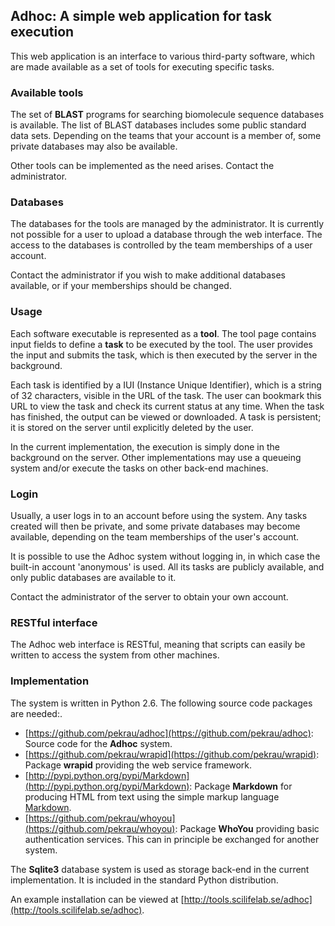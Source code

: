 ## Adhoc: A simple web application for task execution

This web application is an interface to various third-party software,
which are made available as a set of tools for executing specific tasks.

### Available tools

The set of **BLAST** programs for searching biomolecule
sequence databases is available. The list of BLAST databases
includes some public standard data sets. Depending on the teams
that your account is a member of, some private databases may
also be available.

Other tools can be implemented as the need arises. Contact the administrator.

### Databases

The databases for the tools are managed by the administrator.
It is currently not possible for a user to upload a database
through the web interface. The access to the databases is
controlled by the team memberships of a user account.

Contact the administrator if you wish to make additional databases
available, or if your memberships should be changed.

### Usage

Each software executable is represented as a **tool**. The tool page
contains input fields to define a **task** to be executed by the tool.
The user provides the input and submits the task, which is then
executed by the server in the background.

Each task is identified by a IUI (Instance Unique Identifier),
which is a string of 32 characters, visible in the URL of the task.
The user can bookmark this URL to view the task and check its current
status at any time. When the task has finished, the output can be
viewed or downloaded. A task is persistent; it is stored on the server
until explicitly deleted by the user.

In the current implementation, the execution is simply done in
the background on the server. Other implementations may use a
queueing system and/or execute the tasks on other back-end machines.

### Login

Usually, a user logs in to an account before using the system.
Any tasks created will then be private, and some private databases
may become available, depending on the team memberships of
the user's account.

It is possible to use the Adhoc system without logging in, in which case
the built-in account 'anonymous' is used. All its tasks are publicly
available, and only public databases are available to it.

Contact the administrator of the server to obtain your own account.

### RESTful interface

The Adhoc web interface is RESTful, meaning that scripts can easily
be written to access the system from other machines.

### Implementation

The system is written in Python 2.6. The following source code
packages are needed:.

- [https://github.com/pekrau/adhoc](https://github.com/pekrau/adhoc):
  Source code for the **Adhoc** system.
- [https://github.com/pekrau/wrapid](https://github.com/pekrau/wrapid):
  Package **wrapid** providing the web service framework.
- [http://pypi.python.org/pypi/Markdown](http://pypi.python.org/pypi/Markdown):
  Package **Markdown** for producing HTML from text using the simple markup
  language [Markdown](http://daringfireball.net/projects/markdown/).
- [https://github.com/pekrau/whoyou](https://github.com/pekrau/whoyou):
  Package **WhoYou** providing basic authentication services.
  This can in principle be exchanged for another system.

The **Sqlite3** database system is used as storage back-end in the current
implementation. It is included in the standard Python distribution.

An example installation can be viewed at
[http://tools.scilifelab.se/adhoc](http://tools.scilifelab.se/adhoc).
